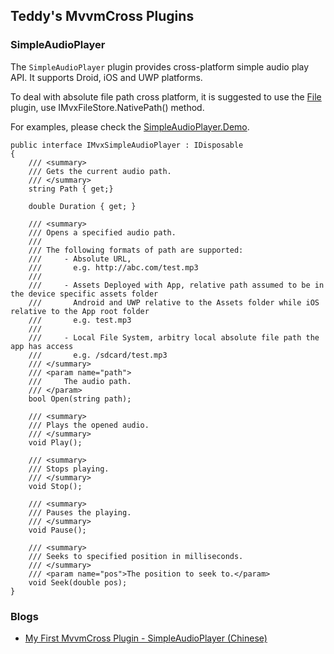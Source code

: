 ## Teddy's MvvmCross Plugins

### SimpleAudioPlayer

The `SimpleAudioPlayer` plugin provides cross-platform simple audio play API. It supports Droid, iOS and UWP platforms.

To deal with absolute file path cross platform, it is suggested to use the [File](https://github.com/MvvmCross/MvvmCross-Plugins/tree/master/File) plugin, use IMvxFileStore.NativePath() method.

For examples, please check the [SimpleAudioPlayer.Demo](https://github.com/teddymacn/Teddy-MvvmCross-Plugins/tree/master/SimpleAudioPlayer).

    public interface IMvxSimpleAudioPlayer : IDisposable
    {
        /// <summary>
        /// Gets the current audio path.
        /// </summary>
        string Path { get;}

        double Duration { get; }

        /// <summary>
        /// Opens a specified audio path.
        /// 
        /// The following formats of path are supported:
        ///     - Absolute URL, 
        ///       e.g. http://abc.com/test.mp3
        ///       
        ///     - Assets Deployed with App, relative path assumed to be in the device specific assets folder
        ///       Android and UWP relative to the Assets folder while iOS relative to the App root folder
        ///       e.g. test.mp3
        ///       
        ///     - Local File System, arbitry local absolute file path the app has access
        ///       e.g. /sdcard/test.mp3
        /// </summary>
        /// <param name="path">
        ///     The audio path.
        /// </param>
        bool Open(string path);

        /// <summary>
        /// Plays the opened audio.
        /// </summary>
        void Play();

        /// <summary>
        /// Stops playing.
        /// </summary>
        void Stop();

        /// <summary>
        /// Pauses the playing.
        /// </summary>
        void Pause();

        /// <summary>
        /// Seeks to specified position in milliseconds.
        /// </summary>
        /// <param name="pos">The position to seek to.</param>
        void Seek(double pos);
    }

### Blogs

- [My First MvvmCross Plugin - SimpleAudioPlayer (Chinese)](http://www.cnblogs.com/teddyma/p/xamarin_mvvmcross_plugin_simpleaudioplayer.html)
